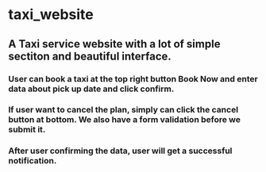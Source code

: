 # taxi_website

## A Taxi service website with a lot of simple sectiton and beautiful interface.

### User can book a taxi at the top right button Book Now and enter data about pick up date and click confirm.

### If user want to cancel the plan, simply can click the cancel button at bottom. We also have a form validation before we submit it.

### After user confirming the data, user will get a successful notification.
